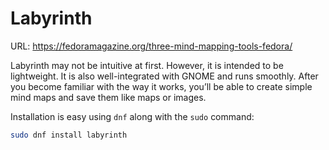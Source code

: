 # Labyrinth

URL: https://fedoramagazine.org/three-mind-mapping-tools-fedora/


Labyrinth may not be intuitive at first. However, it is intended to be lightweight. It is also well-integrated with GNOME and runs smoothly. After you become familiar with the way it works, you’ll be able to create simple mind maps and save them like maps or images.

Installation is easy using `dnf` along with the `sudo` command:

```bash
sudo dnf install labyrinth
```







